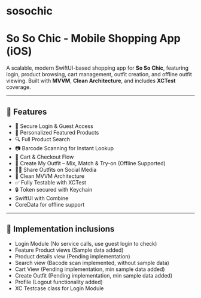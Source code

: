 # sosochic
# So So Chic - Mobile Shopping App (iOS)

A scalable, modern SwiftUI-based shopping app for **So So Chic**, featuring login, product browsing, cart management, outfit creation, and offline outfit viewing. Built with **MVVM**, **Clean Architecture**, and includes **XCTest** coverage.

---

## 📱 Features

- 🔐 Secure Login & Guest Access
- 🎯 Personalized Featured Products
- 🔍 Full Product Search
- 📷 Barcode Scanning for Instant Lookup
- 🛒 Cart & Checkout Flow
- 🧥 Create My Outfit – Mix, Match & Try-on (Offline Supported)
- 🧑‍🎨 Share Outfits on Social Media
- 🧠 Clean MVVM Architecture
- ✅ Fully Testable with XCTest
- 🔒 Token secured with Keychain
-  SwiftUI with Combine
-  CoreData for offline support

---

## 📁 Implementation inclusions

- Login Module (No service calls, use guest login to check)
- Feature Product views (Sample data added)
- Product details view (Pending implementation)
- Search view (Bacode scan implemented, without sample data)
- Cart View (Pending implementation, min sample data added)
- Create Outfit (Pending implementation, min sample data added)
- Profile (Logout functionality added)
- XC Testcase class for Login Module


